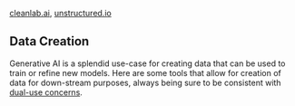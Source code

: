 [cleanlab.ai](https://cleanlab.ai), [unstructured.io](https://unstructured.io/) 


## Data Creation

Generative AI is a splendid use-case for creating data that can be used to train or refine new models. Here are some tools that allow for creation of data for down-stream purposes, always being sure to be consistent with [dual-use concerns](../../overview/gen_ai/considerations.md#dual-use).

